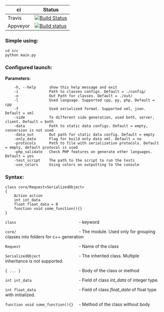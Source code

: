 | ci       | Status                                                                                                                                      |
|----------|---------------------------------------------------------------------------------------------------------------------------------------------|
| Travis   | [![Build Status](https://travis-ci.org/mlc-tools/mlc-tools.svg?branch=master)](https://travis-ci.org/mlc-tools/mlc-tools)                   |
| Appveyor | [![Build status](https://ci.appveyor.com/api/projects/status/h67gs6x8s4i400lw?svg=true)](https://ci.appveyor.com/project/Volodar/mlc-tools) |

### Simple using: ###


```
cd src
python main.py
```

### Configured launch: ###

**Parameters:**
```
    -h, --help      show this help message and exit
    -i              Path to classes configs. Default = ./config/
    -o              Out Path for classes. Default = ./out/
    -l              Used language. Supported cpp, py, php. Default = cpp
    -f              Used serialized format. Supported xml, json. Default = xml
    -side           To different side generation, used both, server, client. Default = both
    -data           Path to static data configs. Default = empty, conversion is not used
    -data_out       Out path for static data config. Default = empty
    -only_data      Flag for build only data xml. Default = no
    -protocols      Path to file with serialization protocols. Default = empty, default protocol is used
    -php_validate   Check PHP features on generate other languages. Default = yes
    -test_script    The path to the script to run the tests
    -use_colors     Using colors on outputting to the console
```

### Syntax: ###

```
class core/Request<SerializedObject>
{
    Action action
    int int_data
    float float_data = 0
    function void some_function(){}
}
```

```class                            ``` - keyword

```core/                            ``` - The module. Used only for grouping classes into folders for c++ generation

```Request                          ``` - Name of the class

```SerializedObject                 ``` - The inherited class. Multiple inheritance is not supported.

```{ ... }                          ``` - Body of the class or method

```int int_data                     ``` - Field of class *int_data* of integer type.

```int float_data                   ``` - Field of class *float_data* of float type with initialized.

```function void some_function(){}  ``` - Method of the class without body
